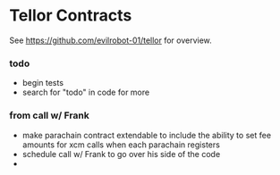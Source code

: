 # Tellor Contracts

See https://github.com/evilrobot-01/tellor for overview.

### todo
- begin tests
- search for "todo" in code for more

### from call w/ Frank
- make parachain contract extendable to include the ability to set fee amounts for xcm calls when each parachain registers
- schedule call w/ Frank to go over his side of the code
- 
